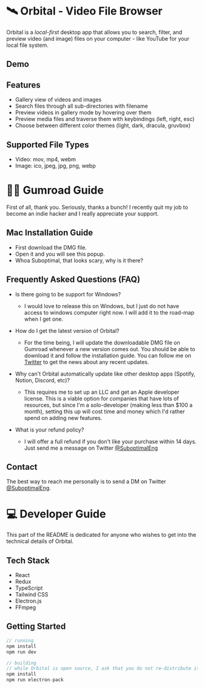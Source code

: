 # 🛰 Orbital - Video File Browser

Orbital is a _local-first_ desktop app that allows you to search, filter, and preview video (and image) files on your computer - like YouTube for your local file system.

## Demo

## Features

- Gallery view of videos and images
- Search files through all sub-directories with filename
- Preview videos in gallery mode by hovering over them
- Preview media files and traverse them with keybindings (left, right, esc)
- Choose between different color themes (light, dark, dracula, gruvbox)

## Supported File Types

- Video: mov, mp4, webm
- Image: ico, jpeg, jpg, png, webp

# 🙏🏾 Gumroad Guide

First of all, thank you. Seriously, thanks a bunch! I recently quit my job to become an indie hacker and I really appreciate your support.

## Mac Installation Guide

- First download the DMG file.
- Open it and you will see this popup.
- Whoa Suboptimal, that looks scary, why is it there?

## Frequently Asked Questions (FAQ)

- Is there going to be support for Windows?

  - I would love to release this on Windows, but I just do not have access to windows computer right now. I will add it to the road-map when I get one.

- How do I get the latest version of Orbital?

  - For the time being, I will update the downloadable DMG file on Gumroad whenever a new version comes out. You should be able to download it and follow the installation guide. You can follow me on [Twitter](https://www.twitter.com/SuboptimalEng) to get the news about any recent updates.

- Why can't Orbital automatically update like other desktop apps (Spotify, Notion, Discord, etc)?

  - This requires me to set up an LLC and get an Apple developer license. This is a viable option for companies that have lots of resources, but since I'm a solo-developer (making less than $100 a month), setting this up will cost time and money which I'd rather spend on adding new features.

- What is your refund policy?

  - I will offer a full refund if you don't like your purchase within 14 days. Just send me a message on Twitter [@SuboptimalEng](https://twitter.com/SuboptimalEng)

## Contact

The best way to reach me personally is to send a DM on Twitter [@SuboptimalEng](https://www.twitter.com/SuboptimalEng).

# 💻 Developer Guide

This part of the README is dedicated for anyone who wishes to get into the technical details of Orbital.

## Tech Stack

- React
- Redux
- TypeScript
- Tailwind CSS
- Electron.js
- FFmpeg

## Getting Started

```javascript
// running
npm install
npm run dev

// building
// while Orbital is open source, I ask that you do not re-distribute it
npm install
npm run electron-pack
```

